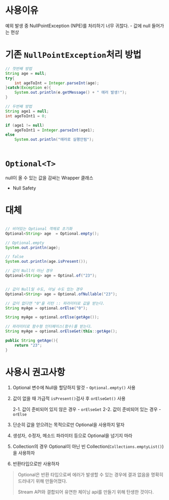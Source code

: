 # 사용이유
예외 발생 중 NullPointException (NPE)를 처리하기 너무 귀찮다. - 값에 null 들어가는 현상

# 기존 `NullPointException`처리 방법
```java
// 첫번째 방법
String age = null;
try{
    int ageToInt = Integer.parseInt(age);
}catch(Exception e){
    System.out.println(e.getMessage() + " 에러 발생!");
}

// 두번째 방법
String age1 = null;
int ageToInt1 = 0;

if (age1 != null)
    ageToInt1 = Integer.parseInt(age1);
else
    System.out.println("에러로 실행안됨");
 
```

# `Optional<T>`
null이 올 수 있는 값을 감싸는 Wrapper 클래스

- Null Safety

# 대체
```java

// 비어있는 Optional 객체로 초기화
Optional<String> age  = Optional.empty();

// Optional.empty
System.out.println(age);

// false
System.out.println(age.isPresent());

// 값이 Null이 아닌 경우
Optional<String> age = Optinal.of("23");


// 값이 Null일 수도, 아닐 수도 있는 경우
Optional<String> age = Optional.ofNullable("23");

// 값이 없다면 "0"을 리턴 :: 파라미터로 값을 받는다.
String myAge = optional.orElse("0");

String myAge = optional.orElse(getAge());

// 파라미터로 함수형 인터페이스(함수)를 받는다.
String myAge = optional.orElseGet(this::getAge();

public String getAge(){
    return "23";
}

```

# 사용시 권고사항
1. Optional 변수에 Null을 할당하지 말것 - `Optional.empty()` 사용
2. 값이 없을 때 가급적 `isPresent()`검사 후 `orElseGet()` 사용

    2-1. 값이 준비되어 있지 않은 경우 - `orElseGet`
    2-2. 값이 준비되어 있는 경우 - `orElse`
3. 단순히 값을 얻으려는 목적으로만 Optional을 사용하지 말자
4. 생성자, 수정자, 메소드 파라미터 등으로 Optional을 넘기지 마라
5. Collection의 경우 Optional이 아닌 빈 Collection(`Collections.emptyList()`)을 사용하자
6. 반환타입으로만 사용하자

> Optional은 반환 타입으로써 에러가 발생할 수 있는 경우에 결과 없음을 명확히 드러내기 위해 만들어졌다.
>
> Stream API와 결합되어 유연한 체이닝 api를 만들기 위해 탄생한 것이다.


